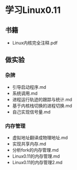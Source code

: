 # 学习Linux0.11

## 书籍

+ Linux内核完全注释.pdf

## 做实验

### 杂牌

+ 引导启动程序.md
+ 系统调用.md
+ 进程运行轨迹的跟踪与统计.md
+ 基于内核栈切换的进程切换.md
+ 自己实现信号量.md

### 内存管理

+ 虚拟地址翻译成物理地址.md
+ 实现共享内存.md
+ 分析fork的内存管理.md
+ Linux0.11的内存管理.md
+ Linux0.11的内存管理2.md
